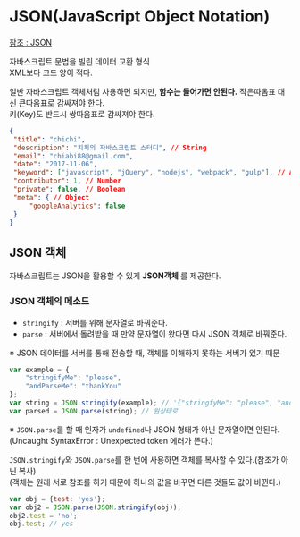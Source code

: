 # JSON(JavaScript Object Notation)

[참조 : JSON](https://www.zerocho.com/category/Javascript/post/57432adfa48729787807c3fb)

자바스크립트 문법을 빌린 데이터 교환 형식  
XML보다 코드 양이 적다.

일반 자바스크립트 객체처럼 사용하면 되지만, __함수는 들어가면 안된다.__
작은따옴표 대신 큰따옴표로 감싸져야 한다.  
키(Key)도 반드시 쌍따옴표로 감싸져야 한다.  

```JSON
{
 "title": "chichi",
 "description": "치치의 자바스크립트 스터디", // String
 "email": "chiabi88@gmail.com",
 "date": "2017-11-06",
 "keyword": ["javascript", "jQuery", "nodejs", "webpack", "gulp"], // Array
 "contributor": 1, // Number
 "private": false, // Boolean
 "meta": { // Object
     "googleAnalytics": false
 }
}
```
## JSON 객체

자바스크립트는 JSON을 활용할 수 있게 __JSON객체__ 를 제공한다.

### JSON 객체의 메소드 
+ `stringify` : 서버를 위해 문자열로 바꿔준다.
+ `parse` : 서버에서 돌려받을 때 만약 문자열이 왔다면 다시 JSON 객체로 바꿔준다.

※ JSON 데이터를 서버를 통해 전송할 때, 객체를 이해하지 못하는 서버가 있기 때문  

```javascript
var example = {
    "stringifyMe": "please",
    "andParseMe": "thankYou"
};
var string = JSON.stringify(example); // '{"stringfyMe": "please", "andParseMe":"thankYou"};
var parsed = JSON.parse(string); // 원상태로
```

※ `JSON.parse`를 할 때 인자가 `undefined`나 JSON 형태가 아닌 문자열이면 안된다.  
(Uncaught SyntaxError : Unexpected token 에러가 뜬다.)

`JSON.stringify`와 `JSON.parse`를 한 번에 사용하면 객체를 복사할 수 있다.(참조가 아닌 복사)  
(객체는 원래 서로 참조를 하기 때문에 하나의 값을 바꾸면 다른 것들도 값이 바뀐다.)

```javascript
var obj = {test: 'yes'};
var obj2 = JSON.parse(JSON.stringify(obj));
obj2.test = 'no';
obj.test; // yes
```
